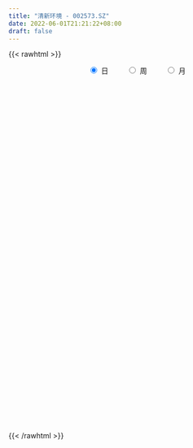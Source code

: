```yaml
---
title: "清新环境 - 002573.SZ"
date: 2022-06-01T21:21:22+08:00
draft: false
---
```

{{< rawhtml >}}
    <div style="text-align: center">
        <label style="padding: 1rem;"><input style="margin-right: .5rem" type="radio" name="period" value="D" checked onclick="period_change(this)">日</label>
        <label style="padding: 1rem;"><input style="margin-right: .5rem" type="radio" name="period" value="W" onclick="period_change(this)">周</label>
        <label style="padding: 1rem;"><input style="margin-right: .5rem" type="radio" name="period" value="M" onclick="period_change(this)">月</label>
    </div>
    <div id="chart" style="height: 700px;"></div> 
    <script type="text/javascript">
        const D_v = [65087.82,79555.0,82545.07,105087.41,70286.35,78621.54,140713.88,91554.4,92613.16,61177.72,70962.29,63707.94,58503.0,49729.55,53856.0,52440.0,41478.19,32746.0,28220.1,49695.09,48507.15,78172.03,104708.57,64654.7,57720.33,67479.91,50949.74,47940.23,68988.79,43794.0,32726.76,32952.0,46685.22,86504.25,68031.87,90106.0,80733.06,92769.32,65754.06,77157.43,67109.52,46311.0,73395.14,58571.27,64484.06,61049.65,84288.0,92617.79,53472.78,45945.0,43415.54,40524.52,33429.87,42993.02,40837.06,28509.0,47870.15,41761.25,32302.0,35233.72,55886.06,52518.0,28174.0,36036.32,48387.12,51233.95,40728.56,46819.6,49066.25,40615.0,92898.79,286129.28,544016.99,487514.43,305342.88,247645.89,198605.59,195707.01,243898.31,161464.39,267976.5,700166.0600000001,454320.61,333266.48,254662.76,269733.19,451828.21,315912.11,242930.28,197918.08,199414.14,134733.02,202999.49,269314.76,163455.55,140110.08,86928.94,94548.94,175261.15,86194.91,85730.44,86083.44,98242.66,83929.29,85591.94,95064.36,149322.55,143920.95,166665.98,142974.59,104997.28,105249.05,107630.0,417360.58,340506.83,168151.32,262906.0,219891.07,184837.91,160714.74,112095.36,107770.32,103912.59,100705.06,125867.38,136951.68,102134.88,191036.15,201890.27,164951.46,168349.81,131625.46,112869.78,161909.74,111615.41,85140.98,107561.19,139735.14,111378.06,89349.31,140238.74,189271.16,645098.63,828541.8100000001,471791.69,309189.44,256599.13,234080.32,177021.04,163820.48,309348.28,401533.1,220769.58,251818.9,190812.47,319985.83,230683.42,179670.79,221800.44,224122.47,244247.5,140010.27,131278.52,524175.78,419527.05,254656.32,231595.3,145558.63,188833.13,130454.69,110342.05,138578.19,317338.47,523112.19,492674.76,341540.38,284070.55,213840.34,142359.08,162760.64,389815.1,323656.28,279617.32,289403.03,317143.02,333936.99,509060.22,530468.24,381813.33,257158.36,184002.52,245267.65,292563.83,244017.24,244249.54,225897.07,169304.09,210062.01,255665.1,206567.38,176502.71,118567.75,187691.47,122658.5,141587.14,96509.37,90958.92,109844.0,136907.27,132654.41,99377.5,117528.28,168342.45,112741.23,151138.77,180712.57,109684.52,74389.47,62139.05,93730.28,76753.97,62805.0,83410.87,130285.92,76583.34,136539.36,114409.25,167653.47,92087.59,101602.13,158350.8,125530.0,98149.3,117286.38,133947.92,97412.3,116105.13,106435.0,73964.63,95538.67,70382.29,100622.12,134534.48,148062.99,85074.01,105196.65,93804.24,75513.97,87285.01,82249.65]
const D_histogram = [0.0,0.0050096866,0.0059930059,0.0087781249,0.0093931222,0.0048354207,0.012924328,0.013450952,0.0148145191,0.0147211808,0.0098186725,0.0047274856,-0.0002258479,-0.0048326008,-0.0089696158,-0.011298542,-0.0136227086,-0.0157910066,-0.0157974225,-0.0150506473,-0.0093693939,-0.0002335943,0.0118654197,0.0162259523,0.0161087627,0.0150689817,0.0102802168,0.0020929124,-0.0078001088,-0.0143967938,-0.0172724237,-0.0163493024,-0.0168853853,-0.0099731855,-0.004475754,0.0024096513,0.0091603987,0.0141756282,0.0127024397,0.0123161252,0.0094123394,0.0044232434,0.0053985134,0.0030287601,-0.0013202659,-0.0105079293,-0.0247754811,-0.0458898481,-0.0541298079,-0.0543831904,-0.0450262714,-0.0376918025,-0.0300090139,-0.0269094896,-0.0255074633,-0.019441166,-0.0081723824,0.0006797039,0.0075514611,0.0128045461,0.0199294024,0.016959526,0.0186285011,0.0166933036,0.0151151859,0.0170000391,0.0196415084,0.0200212663,0.0208324172,0.0199094238,0.0261988059,0.0615082419,0.0842977681,0.1195512667,0.1196531088,0.1204188802,0.1161807745,0.1055728215,0.100222309,0.0873701114,0.1117720837,0.1177851768,0.12955775,0.1089281126,0.0835006306,0.0753538873,0.0891426982,0.064700152,0.0244487286,0.0025081721,-0.0291472265,-0.0441060102,-0.059202168,-0.0970706655,-0.1304134589,-0.1531309159,-0.1625433018,-0.1633906217,-0.1367547003,-0.1150372521,-0.0947261724,-0.0755072408,-0.0712099479,-0.0559065658,-0.0496958259,-0.0379093087,-0.0506010636,-0.0446694872,-0.0221688867,-0.0165773763,-0.0192867824,-0.0091441063,-0.0054967348,0.0277241946,0.0342805605,0.0390185061,0.0524902253,0.061675786,0.063723712,0.0463672491,0.034245258,0.0176652391,0.0118834367,0.0061258112,-0.0044342116,-0.0085061308,-0.0191275911,-0.0115557812,-0.0018858436,0.0047674839,0.0155521806,0.0162001853,0.0117001679,-0.0053899481,-0.0218049976,-0.0298667833,-0.038583987,-0.0516343194,-0.0583024718,-0.0598497819,-0.050949982,-0.0243653733,0.035578191,0.0749164735,0.0978304837,0.0949860266,0.086140106,0.0629509686,0.0433310953,0.0230490535,0.0199552546,0.0315804732,0.0338809494,0.0422643977,0.0354176091,0.0371719451,0.0160608397,-0.0017192157,-0.0190281617,-0.0133930872,-0.0344853244,-0.0513619579,-0.053107388,-0.0106947936,0.0023130414,-0.0171983305,-0.0490101515,-0.0695215542,-0.1091579737,-0.1182498554,-0.1265961848,-0.1139656741,-0.0585953457,0.0061163562,0.0483879264,0.0691628122,0.0643683,0.0608827817,0.0582616677,0.0498051923,0.0482318378,0.0503070614,0.0608274628,0.0651020002,0.052963936,0.0285016464,0.0402899984,0.0747279331,0.0747996792,0.0742169485,0.067341807,0.0509860352,0.0230474108,-0.0203117118,-0.0416607271,-0.0448092465,-0.0490464005,-0.0810735797,-0.1292934843,-0.1401678576,-0.1414233147,-0.1305180861,-0.1001396123,-0.0838088258,-0.0795006337,-0.0783053789,-0.0719254933,-0.0643810229,-0.0480590732,-0.03017254,-0.0140887583,-0.0146239964,-0.0172180286,-0.0292235426,-0.0394120928,-0.0631541159,-0.0601792942,-0.0589847786,-0.0530907149,-0.0552880404,-0.0521048657,-0.0430447008,-0.0319541469,-0.0462647818,-0.0513900436,-0.0810047671,-0.1101920457,-0.0971250867,-0.0822883262,-0.0592743844,-0.0468845372,-0.0455253633,-0.030625838,-0.014970681,-0.0040956932,0.0096041937,0.0224200821,0.0294917309,0.0376304896,0.046563854,0.0541444785,0.0622709667,0.0797443091,0.0713458652,0.0718980243,0.0759529029,0.0767121296,0.0758292398,0.0769814388,0.0772588056]
const D_fast = [0.0,0.0062621083,0.008743679,0.0137233293,0.0166866071,0.0133377608,0.0246577501,0.0285471121,0.0336143089,0.0372012659,0.0347534258,0.0308441102,0.0258343148,0.0200194116,0.0136399927,0.0084864311,0.0027565872,-0.0033594624,-0.0073152339,-0.0103311205,-0.0069922156,0.0020851854,0.0171505544,0.0255675751,0.0294775762,0.0322050405,0.0299863298,0.0223222536,0.0104792052,0.0002833216,-0.0069104141,-0.0100746184,-0.0148320477,-0.0104131442,-0.0060346512,0.001453167,0.010494014,0.0190531505,0.0207555719,0.0234482887,0.0228975878,0.0190143026,0.0213392011,0.0197266377,0.0150475452,0.0032328996,-0.0172285225,-0.0498153515,-0.0715877634,-0.0854369435,-0.0873365923,-0.089425074,-0.0892445389,-0.092872387,-0.0978472265,-0.0966412207,-0.0874155328,-0.0783935204,-0.069633898,-0.0611796765,-0.0490724696,-0.0478024645,-0.0414763641,-0.0392382357,-0.0370375569,-0.0309026939,-0.0233508475,-0.017965773,-0.0119465178,-0.0078921552,0.0049469283,0.0556334248,0.0994973929,0.1646387083,0.1946538276,0.225524319,0.250331407,0.2661166593,0.2858217241,0.2948120544,0.3471570476,0.3826164349,0.4267784456,0.4333808364,0.4288285119,0.4395202405,0.475594726,0.4673272177,0.4331879765,0.4118744631,0.3729322578,0.3469469715,0.3170502718,0.2549141079,0.1889679498,0.1279677638,0.0779195524,0.0362245771,0.0286718235,0.0216299587,0.0182594953,0.0186016166,0.0050964226,0.0064231632,0.0002099467,0.0025191366,-0.0228228842,-0.0280586796,-0.0111003007,-0.0096531343,-0.0171842361,-0.0093275866,-0.0070543987,0.0330975792,0.0482240853,0.0627166574,0.089310933,0.1139154402,0.1318942941,0.1261296435,0.122568967,0.1104052578,0.1075943146,0.1033681418,0.0916995661,0.0855011143,0.0700977562,0.0747806208,0.0839790975,0.091824296,0.1064970379,0.1111950888,0.1096201134,0.0911825104,0.0693162115,0.05378773,0.0354245296,0.0094656172,-0.011778153,-0.0282879086,-0.0321256042,-0.0116323389,0.0572057732,0.115273174,0.1626448052,0.1835468547,0.1962359606,0.1887845654,0.1799974659,0.1654776874,0.1673727022,0.1868930391,0.1976637527,0.2166133004,0.2186209141,0.2296682364,0.2125723409,0.1943624815,0.1722964951,0.1745832978,0.1448697295,0.1151526065,0.1001303294,0.1398692254,0.1534553208,0.1296443662,0.0855800074,0.0476882161,-0.0192376968,-0.0578920424,-0.097887418,-0.1137483258,-0.0730268338,-0.0067860429,0.0475825089,0.0856480978,0.0969456606,0.1086808376,0.1206251406,0.1246199632,0.1351045683,0.1497565572,0.1754838242,0.1960338617,0.1971367815,0.1797999034,0.2016607551,0.254780673,0.2735523389,0.2915238454,0.3014841556,0.2978748926,0.2756981209,0.2272610704,0.1954968733,0.1811460423,0.1646472882,0.1123517141,0.0318084384,-0.0141078994,-0.0507191851,-0.0724434781,-0.0670999073,-0.0717213273,-0.0872882936,-0.1056693835,-0.1172708712,-0.1258216566,-0.1215144752,-0.1111710769,-0.0986094848,-0.102800722,-0.1096992614,-0.129010661,-0.1490522345,-0.1885827864,-0.2006527883,-0.2142044674,-0.2215830824,-0.2376024181,-0.2474454597,-0.24914647,-0.2460444528,-0.2719212832,-0.2898940559,-0.3397599711,-0.3964952612,-0.4077095738,-0.4134448949,-0.4052495493,-0.4045808364,-0.4146030033,-0.4073599375,-0.3954474507,-0.3855963862,-0.3694954509,-0.351074542,-0.3366299605,-0.3190835794,-0.2985092515,-0.2773925073,-0.2536982775,-0.2162888578,-0.2068508354,-0.1883241702,-0.1652810659,-0.1453438068,-0.1272693866,-0.1068718279,-0.0872797597]
const D_slow = [0.0,0.0012524217,0.0027506731,0.0049452044,0.0072934849,0.0085023401,0.0117334221,0.0150961601,0.0187997899,0.0224800851,0.0249347532,0.0261166246,0.0260601627,0.0248520124,0.0226096085,0.019784973,0.0163792959,0.0124315442,0.0084821886,0.0047195268,0.0023771783,0.0023187797,0.0052851347,0.0093416227,0.0133688134,0.0171360588,0.019706113,0.0202293411,0.018279314,0.0146801155,0.0103620096,0.006274684,0.0020533376,-0.0004399587,-0.0015588972,-0.0009564844,0.0013336153,0.0048775223,0.0080531323,0.0111321636,0.0134852484,0.0145910592,0.0159406876,0.0166978776,0.0163678111,0.0137408288,0.0075469586,-0.0039255034,-0.0174579554,-0.031053753,-0.0423103209,-0.0517332715,-0.059235525,-0.0659628974,-0.0723397632,-0.0772000547,-0.0792431503,-0.0790732243,-0.0771853591,-0.0739842226,-0.069001872,-0.0647619905,-0.0601048652,-0.0559315393,-0.0521527428,-0.047902733,-0.0429923559,-0.0379870393,-0.032778935,-0.0278015791,-0.0212518776,-0.0058748171,0.0151996249,0.0450874416,0.0750007188,0.1051054388,0.1341506325,0.1605438378,0.1855994151,0.2074419429,0.2353849639,0.2648312581,0.2972206956,0.3244527237,0.3453278814,0.3641663532,0.3864520277,0.4026270657,0.4087392479,0.4093662909,0.4020794843,0.3910529818,0.3762524398,0.3519847734,0.3193814087,0.2810986797,0.2404628542,0.1996151988,0.1654265237,0.1366672107,0.1129856676,0.0941088574,0.0763063704,0.062329729,0.0499057725,0.0404284454,0.0277781794,0.0166108076,0.011068586,0.0069242419,0.0021025463,-0.0001834803,-0.001557664,0.0053733847,0.0139435248,0.0236981513,0.0368207076,0.0522396542,0.0681705821,0.0797623944,0.0883237089,0.0927400187,0.0957108779,0.0972423307,0.0961337778,0.0940072451,0.0892253473,0.086336402,0.0858649411,0.0870568121,0.0909448572,0.0949949035,0.0979199455,0.0965724585,0.0911212091,0.0836545133,0.0740085165,0.0610999367,0.0465243187,0.0315618733,0.0188243778,0.0127330344,0.0216275822,0.0403567006,0.0648143215,0.0885608281,0.1100958546,0.1258335968,0.1366663706,0.142428634,0.1474174476,0.1553125659,0.1637828033,0.1743489027,0.183203305,0.1924962913,0.1965115012,0.1960816972,0.1913246568,0.187976385,0.1793550539,0.1665145644,0.1532377174,0.150564019,0.1511422794,0.1468426967,0.1345901589,0.1172097703,0.0899202769,0.060357813,0.0287087668,0.0002173483,-0.0144314881,-0.0129023991,-0.0008054175,0.0164852856,0.0325773606,0.047798056,0.0623634729,0.074814771,0.0868727304,0.0994494958,0.1146563615,0.1309318615,0.1441728455,0.1512982571,0.1613707567,0.18005274,0.1987526598,0.2173068969,0.2341423486,0.2468888574,0.2526507101,0.2475727822,0.2371576004,0.2259552888,0.2136936887,0.1934252938,0.1611019227,0.1260599583,0.0907041296,0.0580746081,0.033039705,0.0120874985,-0.0077876599,-0.0273640046,-0.0453453779,-0.0614406337,-0.073455402,-0.080998537,-0.0845207265,-0.0881767256,-0.0924812328,-0.0997871184,-0.1096401416,-0.1254286706,-0.1404734941,-0.1552196888,-0.1684923675,-0.1823143776,-0.195340594,-0.2061017692,-0.214090306,-0.2256565014,-0.2385040123,-0.2587552041,-0.2863032155,-0.3105844872,-0.3311565687,-0.3459751648,-0.3576962991,-0.36907764,-0.3767340995,-0.3804767697,-0.381500693,-0.3790996446,-0.3734946241,-0.3661216914,-0.356714069,-0.3450731055,-0.3315369858,-0.3159692442,-0.2960331669,-0.2781967006,-0.2602221945,-0.2412339688,-0.2220559364,-0.2030986264,-0.1838532667,-0.1645385653]
const D_data = [['2021-05-21', 5.1234, 5.1136, 5.0841, 5.1626],['2021-05-24', 5.1038, 5.1921, 5.0841, 5.2019],['2021-05-25', 5.1725, 5.1626, 5.1136, 5.2019],['2021-05-26', 5.143, 5.2019, 5.1332, 5.2902],['2021-05-27', 5.2117, 5.1921, 5.1725, 5.2608],['2021-05-28', 5.2019, 5.1234, 5.0841, 5.2313],['2021-05-31', 5.1528, 5.3001, 5.1528, 5.3393],['2021-06-01', 5.3001, 5.2412, 5.2117, 5.3295],['2021-06-02', 5.251, 5.2706, 5.2215, 5.3295],['2021-06-03', 5.2804, 5.2706, 5.2412, 5.2902],['2021-06-04', 5.28, 5.21, 5.19, 5.29],['2021-06-07', 5.24, 5.19, 5.17, 5.24],['2021-06-08', 5.22, 5.17, 5.15, 5.23],['2021-06-09', 5.16, 5.15, 5.14, 5.18],['2021-06-10', 5.16, 5.13, 5.12, 5.18],['2021-06-11', 5.12, 5.13, 5.12, 5.2],['2021-06-15', 5.13, 5.11, 5.08, 5.16],['2021-06-16', 5.11, 5.09, 5.08, 5.12],['2021-06-17', 5.09, 5.1, 5.08, 5.11],['2021-06-18', 5.1, 5.1, 5.05, 5.12],['2021-06-21', 5.1, 5.17, 5.08, 5.18],['2021-06-22', 5.17, 5.25, 5.15, 5.26],['2021-06-23', 5.28, 5.35, 5.24, 5.36],['2021-06-24', 5.34, 5.31, 5.28, 5.38],['2021-06-25', 5.3, 5.28, 5.21, 5.35],['2021-06-28', 5.29, 5.28, 5.26, 5.38],['2021-06-29', 5.28, 5.23, 5.2, 5.29],['2021-06-30', 5.24, 5.16, 5.15, 5.25],['2021-07-01', 5.16, 5.09, 5.08, 5.18],['2021-07-02', 5.08, 5.08, 5.06, 5.1],['2021-07-05', 5.08, 5.09, 5.07, 5.11],['2021-07-06', 5.08, 5.12, 5.08, 5.12],['2021-07-07', 5.14, 5.09, 5.08, 5.17],['2021-07-08', 5.12, 5.19, 5.12, 5.24],['2021-07-09', 5.16, 5.2, 5.11, 5.23],['2021-07-12', 5.27, 5.25, 5.19, 5.31],['2021-07-13', 5.23, 5.29, 5.19, 5.3],['2021-07-14', 5.3, 5.31, 5.26, 5.36],['2021-07-15', 5.29, 5.25, 5.22, 5.31],['2021-07-16', 5.27, 5.27, 5.24, 5.33],['2021-07-19', 5.29, 5.24, 5.19, 5.3],['2021-07-20', 5.2, 5.2, 5.17, 5.23],['2021-07-21', 5.2, 5.27, 5.2, 5.29],['2021-07-22', 5.29, 5.23, 5.23, 5.31],['2021-07-23', 5.25, 5.19, 5.17, 5.25],['2021-07-26', 5.19, 5.09, 5.09, 5.2],['2021-07-27', 5.08, 4.95, 4.95, 5.13],['2021-07-28', 4.97, 4.74, 4.72, 4.97],['2021-07-29', 4.8, 4.78, 4.73, 4.84],['2021-07-30', 4.79, 4.81, 4.76, 4.84],['2021-08-02', 4.82, 4.91, 4.72, 4.93],['2021-08-03', 4.91, 4.89, 4.88, 4.96],['2021-08-04', 4.9, 4.9, 4.86, 4.93],['2021-08-05', 4.9, 4.84, 4.81, 4.9],['2021-08-06', 4.84, 4.8, 4.75, 4.85],['2021-08-09', 4.8, 4.85, 4.8, 4.87],['2021-08-10', 4.85, 4.94, 4.82, 4.94],['2021-08-11', 4.96, 4.95, 4.92, 4.97],['2021-08-12', 4.95, 4.96, 4.93, 4.98],['2021-08-13', 4.98, 4.97, 4.93, 4.98],['2021-08-16', 5.0, 5.03, 4.97, 5.07],['2021-08-17', 5.08, 4.92, 4.91, 5.08],['2021-08-18', 4.87, 4.98, 4.87, 5.0],['2021-08-19', 4.99, 4.94, 4.93, 5.02],['2021-08-20', 4.94, 4.94, 4.9, 5.01],['2021-08-23', 4.95, 4.99, 4.95, 5.02],['2021-08-24', 5.03, 5.02, 5.01, 5.07],['2021-08-25', 5.02, 5.01, 4.97, 5.04],['2021-08-26', 5.01, 5.03, 4.97, 5.05],['2021-08-27', 5.04, 5.02, 4.98, 5.05],['2021-08-30', 5.03, 5.14, 5.02, 5.18],['2021-08-31', 5.23, 5.65, 5.22, 5.65],['2021-09-01', 5.91, 5.71, 5.65, 5.91],['2021-09-02', 5.58, 6.11, 5.55, 6.25],['2021-09-03', 6.06, 5.87, 5.8, 6.1],['2021-09-06', 5.85, 5.99, 5.83, 6.22],['2021-09-07', 5.95, 6.03, 5.91, 6.11],['2021-09-08', 6.0, 6.02, 5.93, 6.09],['2021-09-09', 6.0, 6.15, 5.96, 6.32],['2021-09-10', 6.17, 6.11, 6.06, 6.24],['2021-09-13', 6.28, 6.72, 6.27, 6.72],['2021-09-14', 6.97, 6.7, 6.61, 7.14],['2021-09-15', 6.61, 6.96, 6.6, 7.0],['2021-09-16', 6.89, 6.67, 6.63, 6.96],['2021-09-17', 6.64, 6.61, 6.42, 6.78],['2021-09-22', 6.51, 6.85, 6.36, 6.87],['2021-09-23', 6.83, 7.26, 6.76, 7.3],['2021-09-24', 7.27, 6.87, 6.86, 7.27],['2021-09-27', 7.0, 6.59, 6.4, 7.07],['2021-09-28', 6.6, 6.72, 6.6, 6.96],['2021-09-29', 6.62, 6.5, 6.48, 6.88],['2021-09-30', 6.55, 6.61, 6.46, 6.68],['2021-10-08', 6.63, 6.54, 6.51, 6.99],['2021-10-11', 6.53, 6.1, 6.03, 6.62],['2021-10-12', 6.13, 5.92, 5.84, 6.15],['2021-10-13', 5.93, 5.83, 5.69, 5.94],['2021-10-14', 5.79, 5.82, 5.7, 5.88],['2021-10-15', 5.93, 5.8, 5.78, 5.95],['2021-10-18', 5.8, 6.12, 5.79, 6.2],['2021-10-19', 6.12, 6.11, 6.05, 6.18],['2021-10-20', 6.06, 6.14, 6.0, 6.2],['2021-10-21', 6.13, 6.18, 6.06, 6.19],['2021-10-22', 6.16, 6.01, 5.99, 6.16],['2021-10-25', 6.05, 6.16, 6.0, 6.18],['2021-10-26', 6.12, 6.07, 6.05, 6.28],['2021-10-27', 6.1, 6.16, 6.01, 6.19],['2021-10-28', 6.13, 5.82, 5.81, 6.13],['2021-10-29', 5.8, 6.0, 5.74, 6.0],['2021-11-01', 5.96, 6.26, 5.94, 6.31],['2021-11-02', 6.24, 6.11, 6.06, 6.29],['2021-11-03', 6.13, 6.0, 5.98, 6.2],['2021-11-04', 6.01, 6.17, 5.9, 6.18],['2021-11-05', 6.18, 6.12, 6.07, 6.18],['2021-11-08', 6.23, 6.6, 6.23, 6.73],['2021-11-09', 6.62, 6.4, 6.32, 6.7],['2021-11-10', 6.4, 6.44, 6.31, 6.45],['2021-11-11', 6.47, 6.64, 6.43, 6.73],['2021-11-12', 6.62, 6.7, 6.48, 6.78],['2021-11-15', 6.78, 6.7, 6.58, 6.78],['2021-11-16', 6.7, 6.47, 6.45, 6.74],['2021-11-17', 6.48, 6.5, 6.39, 6.51],['2021-11-18', 6.53, 6.4, 6.39, 6.57],['2021-11-19', 6.37, 6.5, 6.33, 6.51],['2021-11-22', 6.5, 6.49, 6.44, 6.61],['2021-11-23', 6.46, 6.4, 6.39, 6.56],['2021-11-24', 6.38, 6.45, 6.27, 6.46],['2021-11-25', 6.46, 6.33, 6.3, 6.46],['2021-11-26', 6.31, 6.55, 6.28, 6.57],['2021-11-29', 6.5, 6.63, 6.39, 6.69],['2021-11-30', 6.63, 6.65, 6.55, 6.74],['2021-12-01', 6.64, 6.77, 6.6, 6.84],['2021-12-02', 6.77, 6.7, 6.66, 6.81],['2021-12-03', 6.72, 6.65, 6.58, 6.73],['2021-12-06', 6.65, 6.45, 6.43, 6.72],['2021-12-07', 6.49, 6.37, 6.31, 6.53],['2021-12-08', 6.4, 6.4, 6.35, 6.46],['2021-12-09', 6.41, 6.33, 6.31, 6.41],['2021-12-10', 6.28, 6.19, 6.19, 6.35],['2021-12-13', 6.19, 6.18, 6.17, 6.31],['2021-12-14', 6.19, 6.18, 6.14, 6.24],['2021-12-15', 6.19, 6.29, 6.19, 6.36],['2021-12-16', 6.3, 6.58, 6.29, 6.59],['2021-12-17', 6.58, 7.24, 6.54, 7.24],['2021-12-20', 7.25, 7.3, 7.15, 7.73],['2021-12-21', 7.25, 7.34, 7.02, 7.38],['2021-12-22', 7.34, 7.16, 7.14, 7.36],['2021-12-23', 7.14, 7.14, 7.05, 7.24],['2021-12-24', 7.14, 6.95, 6.92, 7.28],['2021-12-27', 6.99, 6.94, 6.86, 7.09],['2021-12-28', 6.92, 6.87, 6.81, 6.98],['2021-12-29', 6.84, 7.06, 6.8, 7.14],['2021-12-30', 7.04, 7.31, 6.97, 7.62],['2021-12-31', 7.27, 7.28, 7.2, 7.48],['2022-01-04', 7.31, 7.44, 7.28, 7.53],['2022-01-05', 7.46, 7.31, 7.27, 7.51],['2022-01-06', 7.27, 7.46, 6.9, 7.62],['2022-01-07', 7.48, 7.17, 7.13, 7.5],['2022-01-10', 7.2, 7.14, 7.09, 7.32],['2022-01-11', 7.18, 7.07, 7.06, 7.45],['2022-01-12', 7.17, 7.34, 7.11, 7.35],['2022-01-13', 7.33, 6.97, 6.96, 7.35],['2022-01-14', 6.96, 6.91, 6.87, 7.06],['2022-01-17', 6.93, 7.03, 6.86, 7.05],['2022-01-18', 7.05, 7.69, 6.98, 7.73],['2022-01-19', 7.5, 7.49, 7.34, 7.73],['2022-01-20', 7.53, 7.08, 7.07, 7.53],['2022-01-21', 7.07, 6.78, 6.75, 7.1],['2022-01-24', 6.71, 6.75, 6.61, 6.76],['2022-01-25', 6.7, 6.29, 6.28, 6.75],['2022-01-26', 6.31, 6.46, 6.31, 6.56],['2022-01-27', 6.5, 6.33, 6.29, 6.5],['2022-01-28', 6.57, 6.51, 6.32, 6.63],['2022-02-07', 6.68, 7.16, 6.54, 7.16],['2022-02-08', 7.18, 7.58, 7.13, 7.61],['2022-02-09', 7.57, 7.61, 7.46, 7.87],['2022-02-10', 7.76, 7.56, 7.5, 7.92],['2022-02-11', 7.54, 7.34, 7.32, 7.6],['2022-02-14', 7.4, 7.39, 7.2, 7.49],['2022-02-15', 7.38, 7.44, 7.3, 7.51],['2022-02-16', 7.47, 7.39, 7.31, 7.53],['2022-02-17', 7.39, 7.5, 7.38, 7.84],['2022-02-18', 7.25, 7.6, 7.19, 7.76],['2022-02-21', 7.57, 7.8, 7.53, 7.82],['2022-02-22', 7.81, 7.83, 7.6, 7.89],['2022-02-23', 7.9, 7.67, 7.44, 7.95],['2022-02-24', 7.72, 7.47, 7.33, 7.83],['2022-02-25', 7.57, 7.94, 7.5, 8.07],['2022-02-28', 7.96, 8.42, 7.93, 8.45],['2022-03-01', 8.29, 8.17, 8.09, 8.36],['2022-03-02', 8.15, 8.25, 8.05, 8.31],['2022-03-03', 8.3, 8.24, 8.13, 8.35],['2022-03-04', 8.17, 8.14, 8.04, 8.44],['2022-03-07', 8.1, 7.94, 7.83, 8.29],['2022-03-08', 7.94, 7.59, 7.58, 7.96],['2022-03-09', 7.66, 7.7, 7.28, 7.82],['2022-03-10', 7.88, 7.86, 7.73, 8.05],['2022-03-11', 7.74, 7.82, 7.55, 7.85],['2022-03-14', 7.73, 7.35, 7.34, 7.73],['2022-03-15', 7.32, 6.87, 6.86, 7.36],['2022-03-16', 6.99, 7.09, 6.68, 7.13],['2022-03-17', 7.23, 7.08, 7.05, 7.23],['2022-03-18', 7.06, 7.16, 7.01, 7.2],['2022-03-21', 7.22, 7.43, 7.16, 7.47],['2022-03-22', 7.4, 7.31, 7.24, 7.4],['2022-03-23', 7.28, 7.15, 7.1, 7.36],['2022-03-24', 7.14, 7.06, 7.02, 7.15],['2022-03-25', 7.08, 7.08, 7.01, 7.21],['2022-03-28', 7.01, 7.07, 6.88, 7.13],['2022-03-29', 7.06, 7.19, 7.06, 7.25],['2022-03-30', 7.26, 7.26, 7.13, 7.28],['2022-03-31', 7.25, 7.3, 7.2, 7.32],['2022-04-01', 7.24, 7.11, 7.09, 7.27],['2022-04-06', 7.07, 7.05, 6.9, 7.1],['2022-04-07', 7.03, 6.86, 6.85, 7.05],['2022-04-08', 6.84, 6.78, 6.62, 6.93],['2022-04-11', 6.81, 6.46, 6.41, 6.83],['2022-04-12', 6.48, 6.67, 6.43, 6.71],['2022-04-13', 6.66, 6.59, 6.54, 6.68],['2022-04-14', 6.6, 6.6, 6.57, 6.7],['2022-04-15', 6.54, 6.44, 6.4, 6.62],['2022-04-18', 6.39, 6.44, 6.23, 6.44],['2022-04-19', 6.46, 6.48, 6.4, 6.61],['2022-04-20', 6.54, 6.5, 6.41, 6.57],['2022-04-21', 6.43, 6.11, 6.08, 6.43],['2022-04-22', 6.11, 6.1, 6.04, 6.18],['2022-04-25', 6.01, 5.61, 5.61, 6.03],['2022-04-26', 5.64, 5.34, 5.31, 5.68],['2022-04-27', 5.25, 5.7, 5.23, 5.77],['2022-04-28', 5.64, 5.68, 5.61, 5.77],['2022-04-29', 5.74, 5.78, 5.73, 5.87],['2022-05-05', 5.73, 5.65, 5.53, 5.73],['2022-05-06', 5.51, 5.46, 5.37, 5.52],['2022-05-09', 5.49, 5.59, 5.47, 5.61],['2022-05-10', 5.5, 5.61, 5.44, 5.65],['2022-05-11', 5.62, 5.56, 5.56, 5.74],['2022-05-12', 5.51, 5.61, 5.51, 5.67],['2022-05-13', 5.74, 5.63, 5.58, 5.79],['2022-05-16', 5.65, 5.58, 5.56, 5.69],['2022-05-17', 5.59, 5.61, 5.51, 5.62],['2022-05-18', 5.62, 5.65, 5.6, 5.7],['2022-05-19', 5.55, 5.67, 5.52, 5.67],['2022-05-20', 5.75, 5.72, 5.68, 5.8],['2022-05-23', 5.73, 5.92, 5.73, 5.93],['2022-05-24', 6.02, 5.64, 5.61, 6.02],['2022-05-25', 5.6, 5.75, 5.59, 5.77],['2022-05-26', 5.79, 5.83, 5.71, 5.9],['2022-05-27', 5.83, 5.83, 5.76, 5.96],['2022-05-30', 5.88, 5.84, 5.77, 5.88],['2022-05-31', 5.84, 5.9, 5.8, 5.95],['2022-06-01', 5.89, 5.93, 5.83, 5.97]]
const W_v = [1182591.3200000001,2810491.1499999999,2045747.0700000001,1920417.6499999999,2544857.2600000002,1637229.2300000002,1476863.27,1347556.1399999999,632118.21,1047924.48,721769.03,698732.59,560447.34,672239.25,517769.91,696048.6100000001,391994.9300000001,456174.89,566049.9399999999,589727.87,1458428.04,979494.38,1484394.25,1137505.8100000001,944240.75,629559.96,977457.45,1295129.6299999999,937302.1599999999,867897.2899999999,901865.0999999999,986342.3,620701.74,501509.01,495007.63,468378.99,769470.0999999999,938288.96,783625.9399999999,781648.1900000001,674635.37,698648.2100000001,1102668.6400000001,883536.9199999999,560668.9399999999,467719.85,1261467.6300000001,897771.02,785195.2300000001,729606.11,687189.2699999999,373865.27,439860.3200000001,547697.08,471433.55,495213.29,766058.24,649578.5600000001,968261.6,459124.55,423661.24,424043.14,14743.0,886507.4399999999,783243.41,678821.24,591506.3199999999,1139694.8899999999,824257.7899999999,543585.2999999999,566794.91,444092.69,324590.23,252269.82,143608.03,341521.4,286683.83,274902.38,615821.76,652005.76,1061471.73,1467222.4100000001,1805854.1100000003,2250936.8000000003,1426363.0300000003,807826.2100000001,793771.45,1512551.3000000003,666966.12,137182.0,214736.15,462584.3,335814.12,224544.45,263128.19,218233.58,272113.83,732973.6799999999,644713.9,746726.7,326923.0599999999,267381.32,221376.62,183458.39,280949.11,200818.53,258185.97,228848.8,331161.86,258225.49,312717.0700000001,290442.31,34298.41,126617.95,285843.91,176939.05,228084.61,153358.64,147188.14,143187.53,105499.81,106035.46,154919.7,321858.39,263803.9,215515.94,390711.84,518136.4,270823.37,534902.76,424493.05,580752.52,874992.1599999999,962494.4500000001,550894.17,420796.88,272752.32,230364.96,187233.77,192388.52,219319.18,158705.27,148325.47,1115364.5700000001,362389.42,246003.11,326037.81,386023.51,311317.5599999999,170877.17,380697.53,923127.29,1068195.77,942498.4,375276.86,483347.69,504012.77,629764.99,852498.74,972062.4299999999,1028047.53,448895.74,333362.6,101702.55,44472.94,194715.51,177023.13,211015.5,230795.96,620728.2899999999,274538.0,193775.67,157887.87,152620.53,110199.06,142427.73,120273.22,243467.76,205191.25,148599.87,212160.45,190342.62,79901.72,72493.37,277076.9,843750.51,933317.29,1430441.8200000001,1388231.6400000001,981454.5900000001,745628.91,539922.48,361994.88,272489.85,131192.25,322855.44,338768.6,416095.3699999999,457021.45,278236.49,152139.38,353762.78,279152.67,266900.1,406519.87,309870.99,337373.22,201200.01,185676.12,221001.5,228463.36,1715902.3700000001,1047321.1900000001,2010392.4099999999,1037473.51,774995.52,202999.49,754358.27,531512.6,557829.09,627516.8999999999,1408815.8,669330.92,656695.15,779686.78,605962.46,1175335.8999999999,2100202.3899999997,1272492.48,993300.62,1009851.47,1561232.9700000002,713766.6899999999,1958736.3499999999,1232431.4399999999,1729160.5800000001,1598710.1000000001,1176031.7700000003,967364.95,639405.4,596311.46,432222.45,520655.89,429839.1,612291.7999999999,283880.8,562901.03,446942.71,566672.37,245048.63]
const W_histogram = [0.0,0.1359954416,0.1187775632,0.1094939768,0.0810677325,-0.0898922898,-0.1842355966,-0.3255575282,-0.4050327586,-0.3984835881,-0.3736803711,-0.3610502159,-0.2994678904,-0.2424108727,-0.206583166,-0.2501417033,-0.2456565462,-0.221487027,-0.1642353706,-0.0697747455,0.0778552169,0.1977468851,0.3251642828,0.4707784011,0.4614427647,0.4899803915,0.5492033782,0.5301420158,0.5089784845,0.4822666597,0.3741506744,0.2138600405,0.1135707652,0.0344002506,-0.0668817609,-0.0792199402,-0.0284220467,0.0575696714,0.0510999023,-0.006533409,-0.1057390839,-0.1323989591,-0.4678003249,-0.7153099031,-0.8525246168,-0.8362315225,-0.7107305933,-0.58801402,-0.4996153159,-0.5054829795,-0.3963995591,-0.3407100329,-0.2895758796,-0.2504842045,-0.2013118587,-0.0995662199,-0.0087893057,0.0835076565,0.0809608019,0.037430169,-0.0200381612,-0.0999043421,-0.2628041011,-0.4535227444,-0.515722964,-0.4905219425,-0.4372460726,-0.3037202098,-0.2394406754,-0.1629622326,-0.0746450254,-0.0080581671,0.0227568725,0.0349080877,0.0725906129,0.1205227598,0.1636550978,0.1830781565,0.1609079153,0.2007977315,0.269812681,0.3624863317,0.4155159084,0.4821283535,0.5436332754,0.5336304699,0.5389471153,0.5101942884,0.4809108992,0.4234244388,0.3159817835,0.1929759276,0.1035697949,0.0456984661,0.0189524093,-0.0194539171,-0.0341952285,0.0414391284,0.0697469428,0.0889570344,0.0670998601,0.0412297331,0.0336283725,0.0182839091,-0.0176287926,-0.034618291,-0.0247440682,-0.0174089674,0.0129999638,0.0477086057,0.0514666219,0.034292164,0.0212847488,0.0261622852,0.0340082914,0.034687261,0.0246584504,0.0163138896,-0.0045955038,-0.0084952502,-0.0045539884,0.0071497399,0.0212638222,0.0501274421,0.0597731297,0.07807852,0.0957920376,0.0991858561,0.0803858035,0.0564099125,0.0199414402,0.0226537624,0.0137368683,0.0382297,0.0322717277,0.0105170387,-0.001719374,-0.0097887603,-0.0087000453,-0.00374002,-0.0033122573,-0.0063527532,0.0001960684,0.0252197465,0.0250797123,0.0223854221,0.0357685401,0.029631902,0.0296837035,0.0235181733,0.0344022677,0.0603270695,0.090430098,0.0844046083,0.0846780112,0.0799235604,0.0877392955,0.0915538907,0.0830516699,0.0984076258,0.0838390323,0.0654969631,0.0261822781,-0.0004723816,-0.0121585249,-0.0175812339,-0.0300240045,-0.0499049727,-0.0563804415,-0.0370803465,-0.0294765292,-0.0264080683,-0.0175143984,-0.0248092356,-0.0305415635,-0.034299019,-0.0296512088,-0.0380737128,-0.0428899377,-0.0507306872,-0.0718361122,-0.0987410239,-0.1025842944,-0.0827755288,-0.0420995634,0.0071175582,0.0578346378,0.0922977253,0.1201976299,0.1134272877,0.1069440628,0.087590473,0.0603531036,0.0325980522,0.0152995378,0.0179479497,0.0097467738,0.0051723639,0.0080003466,0.0046695009,0.0008332696,0.0102811843,0.0032859239,0.0067652661,0.0134211909,0.0121159823,-0.0132836032,-0.0288107775,-0.0257833104,-0.0239896259,-0.01598866,0.0446595283,0.0960961343,0.1554362773,0.2009489856,0.2017658859,0.1861909872,0.1179762867,0.0807017944,0.0505501938,0.0346247628,0.0577280651,0.0541733563,0.0499272103,0.0485473638,0.0131878511,0.0547187607,0.0566255937,0.0730347542,0.0694272643,0.043731948,0.0137360232,-0.0263487838,-0.0003963105,0.0292114141,0.0645969279,0.0926671786,0.0812844827,0.0238868745,-0.0223833098,-0.0521825218,-0.092951348,-0.1388848683,-0.185331061,-0.2279650405,-0.2654550765,-0.2658800176,-0.247550418,-0.2165861327,-0.1794704033]
const W_fast = [0.0,0.169994302,0.1824708144,0.2005607222,0.192401411,-0.0010316837,-0.1414338897,-0.3641452033,-0.5448786234,-0.6379503499,-0.7065672257,-0.7841996244,-0.7974842715,-0.801029972,-0.8168480568,-0.92294202,-0.9798709995,-1.0110732369,-0.9948804232,-0.9178634845,-0.7507697179,-0.5814413284,-0.37273286,-0.1094241414,-0.0033990867,0.1476336381,0.3441574693,0.4576316109,0.5637127006,0.6575675407,0.6429892241,0.5361636003,0.4642670163,0.3936965644,0.2756941126,0.2435509483,0.2872433302,0.387627466,0.3939326726,0.334666009,0.2090255632,0.1492659482,-0.3030854989,-0.7294225529,-1.0797684208,-1.2725332071,-1.3247149262,-1.3490018579,-1.3855069827,-1.5177453912,-1.5077618607,-1.5372498426,-1.5585096593,-1.5820390352,-1.5831946541,-1.5063405703,-1.4177609825,-1.3045871062,-1.2868937603,-1.321066851,-1.3835447215,-1.4883869879,-1.7169877722,-2.0210871016,-2.2122180622,-2.3096475263,-2.3656831746,-2.3080873642,-2.3036679987,-2.267930114,-2.1982741632,-2.1337018466,-2.0971975889,-2.0763193518,-2.0204891734,-1.9424263365,-1.858380224,-1.7931876262,-1.7751308886,-1.6850416396,-1.5485735198,-1.3652782862,-1.2083697323,-1.0212251989,-0.8238119582,-0.7004071461,-0.5603537219,-0.4615579768,-0.3706136411,-0.3222439919,-0.3506912013,-0.4254530753,-0.4889667592,-0.5354134715,-0.557421426,-0.6006912316,-0.6239813502,-0.5379872112,-0.4922426611,-0.4507933109,-0.4558755202,-0.4714382139,-0.4706324814,-0.4814059675,-0.5217258673,-0.5473699384,-0.5436817328,-0.5406988738,-0.5070399516,-0.4604041584,-0.4437794867,-0.4523809036,-0.4600671316,-0.4486490238,-0.4323009448,-0.4229501599,-0.426814358,-0.4310804464,-0.4531387157,-0.4591622746,-0.45635951,-0.4428683467,-0.4234383088,-0.3820428284,-0.3574538584,-0.319628838,-0.2779673111,-0.2497770285,-0.2484806302,-0.2583540432,-0.2898371554,-0.2814613926,-0.2869440696,-0.252893813,-0.2507838533,-0.2699092826,-0.2825755388,-0.2930921152,-0.2941784116,-0.2901533912,-0.2905536928,-0.295182377,-0.2885845384,-0.2572559237,-0.2511260298,-0.2482239645,-0.2258987114,-0.224627374,-0.2171546467,-0.2174406336,-0.1979559722,-0.1569494031,-0.10423885,-0.0891631876,-0.0677202819,-0.0524938426,-0.0227432837,0.0039597842,0.0162204809,0.0561783432,0.0625695077,0.0606016793,0.0278325638,0.0010598088,-0.0136659658,-0.0234839832,-0.043432755,-0.0757899664,-0.0963605455,-0.0863305372,-0.0860958522,-0.0896294083,-0.085114338,-0.0986114842,-0.1119792028,-0.1243114132,-0.1270764052,-0.1450173373,-0.1605560467,-0.181079468,-0.220143921,-0.2717340887,-0.3012234328,-0.3021085494,-0.2719574748,-0.2209609638,-0.1557852247,-0.0982477058,-0.0402983938,-0.0187119141,0.0015408768,0.0040849052,-0.0080641883,-0.0276697266,-0.0411433566,-0.0340079573,-0.0397724397,-0.0430537586,-0.0382256892,-0.0403891598,-0.0440170737,-0.0319988629,-0.0381726423,-0.0330019836,-0.0229907611,-0.0212669741,-0.0499874604,-0.072717329,-0.0761356896,-0.0803394115,-0.0763356106,-0.0045225403,0.0709380994,0.1691373116,0.2648872664,0.3161456381,0.3471184862,0.3083978574,0.2912988137,0.2737847616,0.2665155212,0.3040508398,0.3140394701,0.3222751267,0.3330321211,0.3009695712,0.3561801709,0.3722434024,0.4069112515,0.4206605777,0.4058982483,0.3793363293,0.3326643264,0.358517722,0.3954283001,0.446963046,0.4982000913,0.5071385161,0.4557126265,0.4038466147,0.3610017723,0.2969951091,0.2163403718,0.1235614138,0.0239361742,-0.0799176309,-0.1468125764,-0.1903705813,-0.2135528292,-0.2213047006]
const W_slow = [0.0,0.0339988604,0.0636932512,0.0910667454,0.1113336785,0.0888606061,0.0428017069,-0.0385876751,-0.1398458648,-0.2394667618,-0.3328868546,-0.4231494086,-0.4980163812,-0.5586190993,-0.6102648908,-0.6728003167,-0.7342144532,-0.78958621,-0.8306450526,-0.848088739,-0.8286249348,-0.7791882135,-0.6978971428,-0.5802025425,-0.4648418513,-0.3423467535,-0.2050459089,-0.072510405,0.0547342162,0.1753008811,0.2688385497,0.3223035598,0.3506962511,0.3592963137,0.3425758735,0.3227708885,0.3156653768,0.3300577947,0.3428327702,0.341199418,0.314764647,0.2816649073,0.164714826,-0.0141126498,-0.227243804,-0.4363016846,-0.6139843329,-0.7609878379,-0.8858916669,-1.0122624118,-1.1113623015,-1.1965398098,-1.2689337797,-1.3315548308,-1.3818827954,-1.4067743504,-1.4089716768,-1.3880947627,-1.3678545622,-1.35849702,-1.3635065603,-1.3884826458,-1.4541836711,-1.5675643572,-1.6964950982,-1.8191255838,-1.928437102,-2.0043671544,-2.0642273233,-2.1049678814,-2.1236291378,-2.1256436795,-2.1199544614,-2.1112274395,-2.0930797863,-2.0629490963,-2.0220353219,-1.9762657827,-1.9360388039,-1.885839371,-1.8183862008,-1.7277646179,-1.6238856407,-1.5033535524,-1.3674452335,-1.234037616,-1.0993008372,-0.9717522651,-0.8515245403,-0.7456684306,-0.6666729848,-0.6184290029,-0.5925365541,-0.5811119376,-0.5763738353,-0.5812373146,-0.5897861217,-0.5794263396,-0.5619896039,-0.5397503453,-0.5229753803,-0.512667947,-0.5042608539,-0.4996898766,-0.5040970747,-0.5127516475,-0.5189376645,-0.5232899064,-0.5200399154,-0.508112764,-0.4952461086,-0.4866730676,-0.4813518804,-0.4748113091,-0.4663092362,-0.457637421,-0.4514728084,-0.447394336,-0.4485432119,-0.4506670244,-0.4518055215,-0.4500180866,-0.444702131,-0.4321702705,-0.4172269881,-0.3977073581,-0.3737593487,-0.3489628846,-0.3288664338,-0.3147639557,-0.3097785956,-0.304115155,-0.3006809379,-0.2911235129,-0.283055581,-0.2804263213,-0.2808561648,-0.2833033549,-0.2854783662,-0.2864133712,-0.2872414355,-0.2888296238,-0.2887806067,-0.2824756701,-0.2762057421,-0.2706093865,-0.2616672515,-0.254259276,-0.2468383501,-0.2409588068,-0.2323582399,-0.2172764725,-0.194668948,-0.173567796,-0.1523982931,-0.132417403,-0.1104825792,-0.0875941065,-0.066831189,-0.0422292826,-0.0212695245,-0.0048952838,0.0016502857,0.0015321904,-0.0015074409,-0.0059027493,-0.0134087505,-0.0258849937,-0.039980104,-0.0492501907,-0.056619323,-0.06322134,-0.0675999396,-0.0738022485,-0.0814376394,-0.0900123942,-0.0974251964,-0.1069436245,-0.117666109,-0.1303487808,-0.1483078088,-0.1729930648,-0.1986391384,-0.2193330206,-0.2298579115,-0.2280785219,-0.2136198625,-0.1905454311,-0.1604960237,-0.1321392017,-0.105403186,-0.0835055678,-0.0684172919,-0.0602677788,-0.0564428944,-0.051955907,-0.0495192135,-0.0482261225,-0.0462260359,-0.0450586607,-0.0448503433,-0.0422800472,-0.0414585662,-0.0397672497,-0.036411952,-0.0333829564,-0.0367038572,-0.0439065516,-0.0503523792,-0.0563497856,-0.0603469506,-0.0491820686,-0.025158035,0.0137010343,0.0639382807,0.1143797522,0.160927499,0.1904215707,0.2105970193,0.2232345678,0.2318907584,0.2463227747,0.2598661138,0.2723479164,0.2844847573,0.2877817201,0.3014614103,0.3156178087,0.3338764972,0.3512333133,0.3621663003,0.3656003061,0.3590131102,0.3589140325,0.3662168861,0.382366118,0.4055329127,0.4258540334,0.431825752,0.4262299246,0.4131842941,0.3899464571,0.35522524,0.3088924748,0.2519012147,0.1855374456,0.1190674412,0.0571798367,0.0030333035,-0.0418342973]
const W_data = [['2017-04-07', 19.8216, 20.1566, 18.4164, 20.5474],['2017-04-14', 20.1938, 22.2876, 19.5424, 23.4323],['2017-04-21', 21.6828, 20.7987, 20.2124, 22.7995],['2017-04-28', 20.8918, 20.929, 19.7285, 21.7107],['2017-05-05', 21.0872, 20.6777, 20.473, 23.0786],['2017-05-12', 20.2217, 18.3605, 17.3462, 20.4544],['2017-05-19', 18.2954, 18.5001, 17.8487, 19.3842],['2017-05-26', 18.4722, 17.067, 16.3598, 18.8165],['2017-06-02', 17.4113, 16.9367, 16.3598, 17.4858],['2017-06-09', 17.0019, 17.4672, 16.8902, 17.765],['2017-06-16', 17.2624, 17.43, 16.9367, 17.5882],['2017-06-23', 17.43, 17.0298, 16.7599, 17.7277],['2017-06-30', 16.9367, 17.5137, 16.9367, 17.6533],['2017-07-07', 17.5137, 17.4858, 17.3276, 17.9604],['2017-07-14', 17.4393, 17.2079, 16.8336, 18.443],['2017-07-21', 17.2079, 15.9166, 15.4206, 17.4979],['2017-07-28', 15.8791, 16.1131, 15.7575, 16.2908],['2017-08-04', 16.1131, 16.1411, 16.0008, 16.4873],['2017-08-11', 16.1505, 16.5061, 16.1411, 17.0301],['2017-08-18', 16.5996, 17.1704, 16.5996, 17.4699],['2017-08-25', 17.2359, 18.3775, 17.2359, 18.9296],['2017-09-01', 18.4056, 18.7518, 17.9564, 18.836],['2017-09-08', 19.0512, 19.622, 18.8921, 20.2864],['2017-09-15', 19.6969, 20.8197, 19.3319, 21.2408],['2017-09-22', 20.8384, 19.5471, 19.36, 21.3718],['2017-09-29', 19.6407, 20.3986, 19.3506, 20.5203],['2017-10-13', 20.6326, 21.3999, 19.5471, 21.6151],['2017-10-20', 21.3344, 20.9414, 20.6326, 22.8222],['2017-10-27', 20.9882, 21.2221, 20.8759, 22.6257],['2017-11-03', 21.3437, 21.4373, 20.9133, 22.3917],['2017-11-10', 21.4092, 20.4267, 20.0056, 21.4934],['2017-11-17', 20.4454, 19.3226, 18.9951, 21.6338],['2017-11-24', 19.1448, 19.5471, 18.7237, 19.7249],['2017-12-01', 19.6501, 19.4349, 19.3039, 20.1179],['2017-12-08', 19.6501, 18.705, 18.0032, 19.6501],['2017-12-15', 18.7799, 19.5004, 18.6208, 19.7062],['2017-12-22', 19.5378, 20.3986, 19.3694, 20.67],['2017-12-29', 20.408, 21.2689, 19.884, 21.456],['2018-01-05', 21.4747, 20.4174, 20.2021, 21.6619],['2018-01-12', 20.4922, 19.6688, 19.4723, 20.4922],['2018-01-19', 19.6688, 18.7237, 18.5272, 19.7249],['2018-01-26', 18.8828, 19.2384, 18.7892, 19.7062],['2018-02-02', 19.1916, 14.1761, 13.8954, 19.4161],['2018-02-09', 14.2416, 13.2311, 13.1001, 14.3913],['2018-02-14', 13.334, 12.9223, 12.6977, 13.6802],['2018-02-23', 13.0813, 13.7925, 12.7445, 14.12],['2018-03-02', 14.0358, 14.8498, 13.8206, 15.0651],['2018-03-09', 14.8592, 14.8686, 14.3258, 14.9434],['2018-03-16', 14.9341, 14.4568, 14.4101, 15.5142],['2018-03-23', 14.6159, 12.9597, 12.6415, 14.7563],['2018-03-30', 12.679, 14.1668, 12.4825, 14.2697],['2018-04-04', 14.2042, 13.4837, 13.4276, 14.2884],['2018-04-13', 13.4743, 13.2872, 13.2685, 13.7831],['2018-04-20', 13.3153, 12.9784, 12.707, 13.5118],['2018-04-27', 13.1001, 12.969, 12.7725, 13.4556],['2018-05-04', 13.0626, 13.7176, 13.0252, 13.7831],['2018-05-11', 13.7176, 13.858, 13.6708, 14.4288],['2018-05-18', 13.8673, 14.2042, 13.8673, 14.5317],['2018-05-25', 14.644, 13.1281, 13.0813, 14.6814],['2018-06-01', 13.1843, 12.3421, 12.1737, 13.3059],['2018-06-08', 12.4263, 11.7058, 11.5842, 12.6041],['2018-06-15', 11.6029, 10.8075, 10.7608, 11.7994],['2018-10-12', 9.7311, 8.7589, 8.7589, 9.7311],['2018-10-19', 7.8811, 6.9467, 6.522, 7.8811],['2018-10-26', 7.0128, 7.2487, 6.909, 7.8245],['2018-11-02', 7.1732, 7.5885, 6.909, 7.6263],['2018-11-09', 7.5885, 7.513, 7.4658, 7.7867],['2018-11-16', 7.5697, 8.4474, 7.5319, 8.5607],['2018-11-23', 8.4002, 7.6074, 7.598, 8.7495],['2018-11-30', 7.6263, 7.6829, 7.4375, 8.0416],['2018-12-07', 7.9189, 7.8811, 7.8056, 8.287],['2018-12-14', 7.749, 7.6924, 7.5508, 8.0416],['2018-12-21', 7.598, 7.211, 7.1355, 7.7207],['2018-12-28', 7.211, 6.8146, 6.8051, 7.2959],['2019-01-04', 6.8712, 7.0128, 6.7202, 7.0317],['2019-01-11', 7.0789, 7.1544, 6.9939, 7.2959],['2019-01-18', 7.1827, 7.1638, 7.0411, 7.2676],['2019-01-25', 7.1638, 6.8901, 6.8523, 7.2393],['2019-02-01', 6.9373, 6.22, 5.7669, 6.975],['2019-02-15', 6.2483, 6.9184, 6.2483, 7.06],['2019-02-22', 6.9373, 7.5036, 6.8901, 7.6546],['2019-03-01', 7.5413, 8.2398, 7.513, 8.4474],['2019-03-08', 8.3059, 8.2115, 8.1926, 9.0326],['2019-03-15', 8.1643, 8.8438, 8.1643, 10.2502],['2019-03-22', 8.8722, 9.3346, 8.6645, 9.7216],['2019-03-29', 9.1364, 8.825, 8.4569, 9.2497],['2019-04-04', 8.9665, 9.2686, 8.7967, 9.429],['2019-04-12', 9.3252, 9.0515, 8.891, 9.9104],['2019-04-19', 9.1648, 9.1553, 8.6362, 9.3346],['2019-04-26', 9.2025, 8.8155, 8.7967, 9.2025],['2019-04-30', 8.0227, 7.9378, 7.9378, 8.3342],['2019-05-10', 7.8811, 7.2299, 6.8146, 7.8811],['2019-05-17', 7.2204, 7.1072, 7.06, 7.5225],['2019-05-24', 7.1072, 7.0789, 6.909, 7.3526],['2019-05-31', 7.2393, 7.1827, 7.1544, 7.6357],['2019-06-06', 7.1732, 6.7768, 6.7296, 7.4092],['2019-06-14', 6.8051, 6.824, 6.7957, 7.1449],['2019-06-21', 6.824, 8.0416, 6.7485, 8.0982],['2019-06-28', 8.0321, 7.6936, 7.4564, 8.1171],['2019-07-05', 7.9612, 7.6936, 7.5598, 8.0281],['2019-07-12', 7.6554, 7.1584, 7.0246, 7.6649],['2019-07-19', 7.1584, 6.9481, 6.8908, 7.2922],['2019-07-26', 6.9673, 7.0437, 6.7188, 7.0724],['2019-08-02', 7.0533, 6.8335, 6.7857, 7.1011],['2019-08-09', 6.8335, 6.3651, 6.1262, 6.8812],['2019-08-16', 6.4034, 6.3651, 6.2696, 6.6041],['2019-08-23', 6.3651, 6.585, 6.3556, 6.7857],['2019-08-30', 6.3556, 6.5085, 6.346, 6.7379],['2019-09-06', 6.4416, 6.8239, 6.432, 6.929],['2019-09-12', 6.8717, 7.0055, 6.8143, 7.0628],['2019-09-20', 7.015, 6.6901, 6.6614, 7.1011],['2019-09-27', 6.6614, 6.3556, 6.2313, 6.671],['2019-09-30', 6.3556, 6.2791, 6.2696, 6.3747],['2019-10-11', 6.2887, 6.432, 6.2122, 6.4512],['2019-10-18', 6.4989, 6.4607, 6.3556, 6.6328],['2019-10-25', 6.432, 6.3556, 6.2696, 6.4416],['2019-11-01', 6.346, 6.1549, 6.0689, 6.4512],['2019-11-08', 6.1549, 6.0784, 6.0784, 6.2218],['2019-11-15', 6.088, 5.7822, 5.7822, 6.088],['2019-11-22', 5.7917, 5.8586, 5.7726, 5.9924],['2019-11-29', 5.8491, 5.8873, 5.8013, 5.916],['2019-12-06', 5.8777, 5.9637, 5.8299, 5.9733],['2019-12-13', 5.9924, 6.0115, 5.9446, 6.0784],['2019-12-20', 6.0306, 6.2791, 6.002, 6.3747],['2019-12-27', 6.2505, 6.1262, 5.9924, 6.2887],['2020-01-03', 6.1262, 6.3078, 6.0306, 6.3269],['2020-01-10', 6.2696, 6.4129, 6.2313, 6.4798],['2020-01-17', 6.4225, 6.3174, 6.3078, 6.7379],['2020-01-23', 6.3269, 6.0211, 5.9542, 6.4703],['2020-02-07', 5.419, 5.8491, 4.9698, 5.8491],['2020-02-14', 5.9064, 5.5145, 5.4763, 5.9064],['2020-02-21', 5.5241, 5.8873, 5.5241, 5.9064],['2020-02-28', 5.8586, 5.6961, 5.4954, 6.0498],['2020-03-06', 5.6961, 6.1358, 5.6961, 6.4798],['2020-03-13', 6.0593, 5.7917, 5.5623, 6.1071],['2020-03-20', 5.8204, 5.4954, 5.2565, 5.8586],['2020-03-27', 5.3521, 5.4859, 5.2947, 5.5815],['2020-04-03', 5.4668, 5.4381, 5.3043, 5.5337],['2020-04-10', 5.5241, 5.4859, 5.4572, 5.6484],['2020-04-17', 5.4668, 5.505, 5.3903, 5.6006],['2020-04-24', 5.4859, 5.419, 5.3807, 5.5145],['2020-04-30', 5.3999, 5.3234, 5.1418, 5.4668],['2020-05-08', 5.3138, 5.4094, 5.2852, 5.4572],['2020-05-15', 5.4381, 5.6961, 5.3807, 6.0115],['2020-05-22', 5.7153, 5.4285, 5.4094, 5.7439],['2020-05-29', 5.4572, 5.3688, 5.3001, 5.5432],['2020-06-05', 5.3786, 5.5847, 5.3786, 5.7025],['2020-06-12', 5.5651, 5.3491, 5.3001, 5.6141],['2020-06-19', 5.3393, 5.3982, 5.2902, 5.4375],['2020-06-24', 5.3982, 5.2902, 5.2804, 5.3982],['2020-07-03', 5.3001, 5.5062, 5.2412, 5.5356],['2020-07-10', 5.5356, 5.8006, 5.5258, 5.9478],['2020-07-17', 5.7908, 6.0362, 5.7614, 6.1834],['2020-07-24', 6.2227, 5.6926, 5.6926, 6.311],['2020-07-31', 5.6926, 5.8006, 5.6043, 5.8497],['2020-08-07', 5.8104, 5.7712, 5.6926, 5.9576],['2020-08-14', 5.7614, 5.9871, 5.7221, 6.0264],['2020-08-21', 6.0067, 6.0264, 5.9282, 6.1539],['2020-08-28', 6.0264, 5.9184, 5.8399, 6.4288],['2020-09-04', 5.9478, 6.3012, 5.8889, 6.5171],['2020-09-11', 6.2717, 5.9969, 5.9086, 6.5662],['2020-09-18', 5.9773, 5.9184, 5.8006, 6.0852],['2020-09-25', 5.938, 5.5356, 5.4767, 5.9478],['2020-09-30', 5.5258, 5.5258, 5.4276, 5.5847],['2020-10-09', 5.5945, 5.6043, 5.5749, 5.673],['2020-10-16', 5.6141, 5.6239, 5.5356, 5.7221],['2020-10-23', 5.6436, 5.4669, 5.4473, 5.6632],['2020-10-30', 5.4669, 5.251, 5.2313, 5.4865],['2020-11-06', 5.2215, 5.3001, 5.1038, 5.3884],['2020-11-13', 5.3295, 5.6141, 5.3099, 6.1638],['2020-11-20', 5.6239, 5.5062, 5.4375, 5.6632],['2020-11-27', 5.516, 5.4473, 5.408, 5.5945],['2020-12-04', 5.4571, 5.5258, 5.4571, 5.5847],['2020-12-11', 5.5356, 5.3001, 5.2019, 5.5552],['2020-12-18', 5.2902, 5.251, 5.2117, 5.3295],['2020-12-25', 5.2412, 5.2117, 5.1332, 5.3197],['2020-12-31', 5.2117, 5.2804, 5.1528, 5.3688],['2021-01-08', 5.2804, 5.0645, 4.9271, 5.3099],['2021-01-15', 5.0547, 5.0252, 4.8191, 5.0841],['2021-01-22', 5.0056, 4.8976, 4.8878, 5.0645],['2021-01-29', 4.9075, 4.5836, 4.5639, 4.9271],['2021-02-05', 4.5737, 4.2891, 4.24, 4.6228],['2021-02-10', 4.2891, 4.3873, 4.2793, 4.4363],['2021-02-19', 4.456, 4.6228, 4.4167, 4.6228],['2021-02-26', 4.6425, 4.9663, 4.6326, 4.9663],['2021-03-05', 4.9958, 5.2706, 4.8976, 5.4473],['2021-03-12', 5.3001, 5.5552, 4.878, 5.6828],['2021-03-19', 5.6436, 5.6141, 5.516, 6.0264],['2021-03-26', 5.6239, 5.7614, 5.5945, 6.0656],['2021-04-02', 5.7712, 5.4571, 5.3197, 5.8497],['2021-04-09', 5.408, 5.4963, 5.3982, 5.8301],['2021-04-16', 5.4865, 5.3295, 5.2117, 5.6436],['2021-04-23', 5.3491, 5.1528, 5.1136, 5.4669],['2021-04-30', 5.1528, 5.0252, 4.9369, 5.2215],['2021-05-07', 5.035, 5.0449, 4.986, 5.1921],['2021-05-14', 5.0547, 5.2608, 5.0056, 5.3099],['2021-05-21', 5.2706, 5.1136, 5.0841, 5.2902],['2021-05-28', 5.1038, 5.1234, 5.0841, 5.2902],['2021-06-04', 5.1528, 5.21, 5.1528, 5.3393],['2021-06-11', 5.24, 5.13, 5.12, 5.24],['2021-06-18', 5.13, 5.1, 5.05, 5.16],['2021-06-25', 5.1, 5.28, 5.08, 5.38],['2021-07-02', 5.29, 5.08, 5.06, 5.38],['2021-07-09', 5.08, 5.2, 5.07, 5.24],['2021-07-16', 5.27, 5.27, 5.19, 5.36],['2021-07-23', 5.29, 5.19, 5.17, 5.31],['2021-07-30', 5.19, 4.81, 4.72, 5.2],['2021-08-06', 4.82, 4.8, 4.72, 4.96],['2021-08-13', 4.8, 4.97, 4.8, 4.98],['2021-08-20', 5.0, 4.94, 4.87, 5.08],['2021-08-27', 4.95, 5.02, 4.95, 5.07],['2021-09-03', 5.03, 5.87, 5.02, 6.25],['2021-09-10', 5.85, 6.11, 5.83, 6.32],['2021-09-17', 6.28, 6.61, 6.27, 7.14],['2021-09-24', 6.51, 6.87, 6.36, 7.3],['2021-09-30', 7.0, 6.61, 6.4, 7.07],['2021-10-08', 6.63, 6.54, 6.51, 6.99],['2021-10-15', 6.53, 5.8, 5.69, 6.62],['2021-10-22', 5.8, 6.01, 5.79, 6.2],['2021-10-29', 6.05, 6.0, 5.74, 6.28],['2021-11-05', 5.96, 6.12, 5.9, 6.31],['2021-11-12', 6.23, 6.7, 6.23, 6.78],['2021-11-19', 6.78, 6.5, 6.33, 6.78],['2021-11-26', 6.5, 6.55, 6.27, 6.61],['2021-12-03', 6.5, 6.65, 6.39, 6.84],['2021-12-10', 6.65, 6.19, 6.19, 6.72],['2021-12-17', 6.19, 7.24, 6.14, 7.24],['2021-12-24', 7.25, 6.95, 6.92, 7.73],['2021-12-31', 6.99, 7.28, 6.8, 7.62],['2022-01-07', 7.31, 7.17, 6.9, 7.62],['2022-01-14', 7.2, 6.91, 6.87, 7.45],['2022-01-21', 6.93, 6.78, 6.75, 7.73],['2022-01-28', 6.71, 6.51, 6.28, 6.76],['2022-02-11', 6.68, 7.34, 6.54, 7.92],['2022-02-18', 7.4, 7.6, 7.19, 7.84],['2022-02-25', 7.57, 7.94, 7.33, 8.07],['2022-03-04', 7.96, 8.14, 7.93, 8.45],['2022-03-11', 8.1, 7.82, 7.28, 8.29],['2022-03-18', 7.73, 7.16, 6.68, 7.73],['2022-03-25', 7.22, 7.08, 7.01, 7.47],['2022-04-01', 7.01, 7.11, 6.88, 7.32],['2022-04-08', 7.07, 6.78, 6.62, 7.1],['2022-04-15', 6.81, 6.44, 6.4, 6.83],['2022-04-22', 6.39, 6.1, 6.04, 6.61],['2022-04-29', 6.01, 5.78, 5.23, 6.03],['2022-05-06', 5.73, 5.46, 5.37, 5.73],['2022-05-13', 5.49, 5.63, 5.44, 5.79],['2022-05-20', 5.65, 5.72, 5.51, 5.8],['2022-05-27', 5.73, 5.83, 5.59, 6.02],['2022-06-02', 5.88, 5.93, 5.77, 5.97]]
const M_v = [131901.39,44920.95,26574.73,186002.84,199635.77,338692.4,1029936.4399999999,1580395.9700000002,1172804.0499999998,449365.0100000001,1372612.6500000001,883842.51,411690.0699999999,787451.7500000001,509723.32,206907.76,222884.01,243032.74,145028.65,158332.68,216681.17,921558.13,833125.22,1316772.8999999999,604800.86,1482200.7499999998,2214454.3199999998,5140556.6300000008,2889941.3500000001,2679458.2999999998,4153702.0800000001,2711168.7800000003,1412234.3800000001,739109.2,1386497.6499999999,1139338.8300000001,1371833.5999999999,2218785.7999999998,2035676.8799999999,2308919.1000000001,2253406.7900000005,2081499.2600000002,4091833.6800000002,1727171.7599999998,1428813.0900000001,3280686.5899999999,3608240.3500000001,4663492.8600000013,6905298.1699999999,7029481.1399999997,7111754.1100000013,4312500.4899999993,5084934.1600000001,5623218.8300000001,4051093.1099999999,832906.33,3730767.5800000005,2477202.5800000001,2604059.3500000001,2358496.5899999994,1605507.5799999998,2494794.6499999999,1179344.7300000002,2350381.3300000001,2919879.8399999994,3402520.4700000002,7959247.1899999995,7208524.4199999999,3458973.1299999999,2351797.6299999999,3699708.5499999993,4472122.4100000011,3585511.5800000001,3435144.6200000001,2738694.1599999997,3154325.4300000006,3631141.8500000001,3528914.0400000005,1832856.22,3239006.1800000006,946934.4400000001,1991871.9000000001,3470487.4899999988,1587747.6500000001,1520874.3700000001,3123431.4400000004,6489911.6399999978,3325207.02,1286071.0600000001,1868034.99,1668867.8499999996,1045800.65,1226845.1399999999,783994.16,582725.4800000001,939240.6699999999,1302564.3300000001,2415140.4900000002,2316482.3900000011,878467.13,1872082.5700000001,1317550.97,3566500.9300000006,2559583.8399999999,2794111.1999999997,627227.08,1356697.8700000001,646548.4600000001,809419.3300000001,619814.61,5281211.0600000005,2216020.9099999997,1349625.54,1266816.0999999999,1433446.97,1215369.0600000001,6207056.9300000006,2046699.4499999997,3729200.5,5566838.2800000003,4278151.7499999991,5450796.6099999994,4329827.1600000001,2112537.52,2023195.8899999999,82249.65]
const M_histogram = [0.0,-0.0206705413,-0.038883888,-0.0035872191,0.0464819129,0.0918284361,0.1388845526,0.1414583055,0.1326121049,0.0621735698,0.042566763,-0.0181625166,-0.0728640903,-0.0534518877,-0.0652614292,-0.0992546717,-0.0939494948,-0.0959473475,-0.0936731436,-0.1163174993,-0.0793932309,-0.0287830214,0.0674166628,0.1240509821,0.1428197386,0.3036394788,0.3438053774,0.4510394754,0.4425537584,0.4916654627,0.5644208277,0.6261927455,0.537847752,0.320310135,0.1284460989,-0.004886515,-0.0767716583,-0.0827464099,-0.0672084016,-0.0247251096,0.0121758745,0.0556773527,0.2115237301,0.3023409495,0.435496276,0.5963414274,0.7871000192,1.1696235078,1.0549702051,0.7975960778,0.4453318812,0.2370019878,0.3052006847,0.3594351459,0.3481266041,0.0599725787,-0.2320144679,-0.4398332279,-0.4832341109,-0.562135004,-0.5729471158,-0.5415838646,-0.5614022569,-0.4363767213,-0.296803335,-0.2788708046,-0.0827055969,-0.2374662191,-0.2881713262,-0.4078303809,-0.3391615654,-0.1534923098,0.0579132887,0.0126853881,0.0902037987,-0.1585107061,-0.4549870512,-0.6644994375,-0.8470206603,-0.9455852365,-1.0803466255,-1.3371352851,-1.4014877623,-1.4205735845,-1.4148856684,-1.1696790251,-0.9086155698,-0.7395808795,-0.6269731461,-0.4734136586,-0.3764557031,-0.309441448,-0.2457065185,-0.1843638655,-0.1279287754,-0.046744416,0.0189740817,0.0599148895,0.0897563965,0.1151415644,0.1487954647,0.1819996014,0.2415864624,0.2946155226,0.3050087329,0.2962071597,0.3071016858,0.3021392352,0.2548687016,0.2518685514,0.2993843907,0.283932363,0.2905687703,0.2835552939,0.2543123852,0.2880328513,0.3664514929,0.3677463008,0.4002055962,0.4483081159,0.4133273777,0.4981946936,0.459228555,0.3181149353,0.224310583,0.158821303]
const M_fast = [0.0,-0.0258381766,-0.0537724954,-0.0193726312,0.042316979,0.1106206112,0.1923978659,0.2303361952,0.2546430208,0.1997478782,0.1907827621,0.1255128534,0.0525952571,0.0586444878,0.0305195889,-0.0282873215,-0.0464695182,-0.0724542078,-0.0935982899,-0.1453220204,-0.1282460597,-0.0848316055,0.0282222444,0.1158693092,0.1703430004,0.4070726102,0.5331898532,0.7531838201,0.8553365427,1.0273646126,1.2412251846,1.4595452888,1.5056622332,1.36820215,1.2084496386,1.0738953959,0.982817338,0.956155984,0.954891892,0.9911939066,1.0311388592,1.0885596756,1.2972869856,1.4636894423,1.7057188378,2.0156493461,2.4031829427,3.0781123082,3.2272015568,3.169226449,2.9282952226,2.7792158262,2.9237146943,3.067807942,3.1435310512,2.8703701704,2.5203795069,2.2026024399,2.0383930292,1.8189583851,1.6649094943,1.5608767794,1.4007078229,1.4166391781,1.4820117307,1.4302265599,1.6057153684,1.3915881914,1.2688402528,1.0472236029,1.031102027,1.1783982051,1.4042821258,1.3622255722,1.4622949325,1.1739527512,0.7637296433,0.3880923976,-0.0061839903,-0.3411448755,-0.7459929209,-1.3370654018,-1.7517898196,-2.1260190379,-2.474052539,-2.5212656519,-2.4873560891,-2.5032166186,-2.5473521717,-2.5121460989,-2.5093020691,-2.5196481761,-2.5173398761,-2.5020881895,-2.4776352933,-2.408137038,-2.3376750198,-2.2817554897,-2.2294748836,-2.1753043246,-2.1044515581,-2.025747521,-1.9057640445,-1.7790811036,-1.69243571,-1.6271854933,-1.5395155458,-1.4689431875,-1.4524965458,-1.3925295581,-1.2701676212,-1.2146365581,-1.1353579582,-1.0714826112,-1.0371474235,-0.9314187446,-0.7613872298,-0.6681558467,-0.5356451522,-0.3754656035,-0.3071144973,-0.0976985081,-0.0218575079,-0.0834423937,-0.1211691003,-0.1469530545]
const M_slow = [0.0,-0.0051676353,-0.0148886073,-0.0157854121,-0.0041649339,0.0187921751,0.0535133133,0.0888778897,0.1220309159,0.1375743083,0.1482159991,0.14367537,0.1254593474,0.1120963755,0.0957810182,0.0709673502,0.0474799765,0.0234931397,0.0000748538,-0.0290045211,-0.0488528288,-0.0560485841,-0.0391944184,-0.0081816729,0.0275232618,0.1034331315,0.1893844758,0.3021443447,0.4127827843,0.5356991499,0.6768043569,0.8333525433,0.9678144812,1.047892015,1.0800035397,1.078781911,1.0595889964,1.0389023939,1.0221002935,1.0159190161,1.0189629847,1.0328823229,1.0857632555,1.1613484928,1.2702225618,1.4193079187,1.6160829235,1.9084888004,2.1722313517,2.3716303711,2.4829633414,2.5422138384,2.6185140096,2.7083727961,2.7954044471,2.8103975918,2.7523939748,2.6424356678,2.5216271401,2.3810933891,2.2378566101,2.102460644,1.9621100798,1.8530158994,1.7788150657,1.7090973645,1.6884209653,1.6290544105,1.557011579,1.4550539838,1.3702635924,1.331890515,1.3463688371,1.3495401841,1.3720911338,1.3324634573,1.2187166945,1.0525918351,0.84083667,0.6044403609,0.3343537046,0.0000698833,-0.3503020573,-0.7054454534,-1.0591668705,-1.3515866268,-1.5787405193,-1.7636357391,-1.9203790256,-2.0387324403,-2.1328463661,-2.2102067281,-2.2716333577,-2.3177243241,-2.3497065179,-2.3613926219,-2.3566491015,-2.3416703791,-2.31923128,-2.2904458889,-2.2532470228,-2.2077471224,-2.1473505068,-2.0736966262,-1.997444443,-1.923392653,-1.8466172316,-1.7710824228,-1.7073652474,-1.6443981095,-1.5695520118,-1.4985689211,-1.4259267285,-1.3550379051,-1.2914598088,-1.2194515959,-1.1278387227,-1.0359021475,-0.9358507484,-0.8237737195,-0.720441875,-0.5958932016,-0.4810860629,-0.401557329,-0.3454796833,-0.3057743575]
const M_data = [['2011-04-29', 5.0025, 4.5398, 4.4772, 5.5128],['2011-05-31', 4.5523, 4.2159, 4.1271, 4.7086],['2011-06-30', 4.2021, 4.1158, 3.8282, 4.2459],['2011-07-29', 4.1183, 4.8137, 4.0645, 4.8999],['2011-08-31', 4.8387, 5.2464, 4.4272, 5.6028],['2011-09-30', 5.2401, 5.5028, 4.6898, 5.7254],['2011-10-31', 5.6028, 5.8729, 4.3347, 5.8779],['2011-11-30', 5.7904, 5.5728, 5.4027, 6.6283],['2011-12-30', 5.8204, 5.5378, 4.9275, 6.0255],['2012-01-31', 5.5778, 4.6473, 4.4522, 5.8054],['2012-02-29', 4.6598, 5.1026, 4.6248, 5.3277],['2012-03-30', 5.1776, 4.3997, 4.3772, 5.3977],['2012-04-27', 4.4422, 4.1446, 4.1071, 4.6498],['2012-05-31', 4.1821, 4.9441, 4.1071, 5.0702],['2012-06-29', 4.8811, 4.5405, 4.427, 5.2216],['2012-07-31', 4.5784, 4.0839, 4.0411, 4.6692],['2012-08-31', 4.0865, 4.4295, 3.9099, 4.6566],['2012-09-28', 4.4648, 4.2757, 4.036, 4.7675],['2012-10-31', 4.2757, 4.2555, 4.1571, 4.4775],['2012-11-30', 4.2757, 3.8014, 3.7686, 4.4396],['2012-12-31', 3.8014, 4.5027, 3.703, 4.5027],['2013-01-31', 4.5052, 4.8609, 4.2403, 5.1207],['2013-02-28', 4.8457, 5.8396, 4.6086, 5.8648],['2013-03-29', 5.8976, 5.832, 5.5167, 6.44],['2013-04-26', 5.8396, 5.6706, 5.5218, 6.2155],['2013-05-31', 5.6706, 8.1275, 5.5672, 8.3747],['2013-06-28', 8.2234, 7.4416, 6.0338, 8.3798],['2013-07-31', 7.4325, 9.0369, 6.9937, 9.7363],['2013-08-30', 9.0826, 8.2644, 8.1364, 9.4986],['2013-09-30', 8.2827, 9.5398, 8.1136, 9.8277],['2013-10-31', 9.75, 10.6779, 9.75, 13.224],['2013-11-29', 10.6368, 11.4916, 10.0471, 12.1361],['2013-12-31', 10.8882, 10.134, 9.9009, 11.2905],['2014-03-31', 9.5078, 8.173, 8.0724, 9.6952],['2014-04-30', 8.1364, 7.7159, 7.4965, 8.9181],['2014-05-30', 7.7159, 7.7708, 7.3091, 8.0862],['2014-06-30', 7.7662, 8.104, 7.6615, 8.3484],['2014-07-31', 8.1409, 8.8047, 8.0672, 8.9615],['2014-08-29', 8.8047, 9.1873, 8.4867, 9.3349],['2014-09-30', 9.2058, 9.7912, 9.1781, 10.1277],['2014-10-31', 9.7912, 10.077, 9.6161, 10.5841],['2014-11-28', 10.077, 10.5518, 9.1551, 10.9575],['2014-12-31', 10.5841, 12.7599, 10.0955, 14.6131],['2015-01-30', 12.9075, 12.9812, 12.216, 14.106],['2015-02-27', 12.8982, 14.59, 11.8933, 15.4428],['2015-03-31', 16.0513, 16.3418, 15.1202, 17.6556],['2015-04-30', 16.3464, 18.4438, 16.3464, 20.1264],['2015-05-29', 18.8541, 23.4417, 17.3928, 27.3826],['2015-06-30', 23.4972, 19.1216, 16.3648, 27.7526],['2015-07-31', 18.7793, 17.3916, 12.7015, 19.6951],['2015-08-31', 17.8449, 15.3935, 13.2288, 21.1475],['2015-09-30', 15.4212, 16.3093, 13.2288, 17.4101],['2015-10-30', 16.9291, 19.9819, 16.7718, 21.8876],['2015-11-30', 19.5749, 20.7867, 19.3898, 23.3585],['2015-12-31', 21.092, 20.759, 19.7136, 22.1003],['2016-05-31', 18.6868, 17.0401, 16.8181, 18.6868],['2016-06-30', 16.7441, 15.7456, 14.9587, 17.3639],['2016-07-29', 15.848, 15.5595, 15.5129, 17.0856],['2016-08-31', 15.5409, 16.9367, 15.3175, 17.309],['2016-09-30', 16.9647, 16.0899, 15.7828, 18.2117],['2016-10-31', 16.2109, 16.5738, 15.8573, 17.0205],['2016-11-30', 16.611, 17.0205, 16.4435, 17.5695],['2016-12-30', 17.0391, 16.2574, 15.7735, 17.0763],['2017-01-26', 16.3319, 18.2303, 16.2853, 18.5001],['2017-02-28', 18.221, 19.0957, 17.1136, 19.4493],['2017-03-31', 19.0957, 18.0162, 17.7557, 19.6541],['2017-04-28', 19.8216, 20.929, 18.4164, 23.4323],['2017-05-31', 21.0872, 16.7506, 16.3598, 23.0786],['2017-06-30', 16.6576, 17.5137, 16.3598, 17.765],['2017-07-31', 17.5137, 16.1224, 15.4206, 18.443],['2017-08-31', 16.2253, 18.2465, 16.0008, 18.9296],['2017-09-29', 18.312, 20.3986, 18.2184, 21.3718],['2017-10-31', 20.6326, 21.9519, 19.5471, 22.8222],['2017-11-30', 21.8958, 19.4068, 18.7237, 22.3917],['2017-12-29', 19.3226, 21.2689, 18.0032, 21.456],['2018-01-31', 21.4747, 16.8804, 16.8804, 21.6619],['2018-02-28', 15.2054, 14.7376, 12.6977, 15.7201],['2018-03-30', 14.5504, 14.1668, 12.4825, 15.5142],['2018-04-27', 14.2042, 12.969, 12.707, 14.2884],['2018-05-31', 13.0626, 12.6415, 12.5386, 14.6814],['2018-06-29', 12.5854, 10.8075, 10.7608, 12.6041],['2018-10-31', 9.7311, 7.2676, 6.522, 9.7311],['2018-11-30', 7.3243, 7.6829, 7.2299, 8.7495],['2018-12-28', 7.9189, 6.8146, 6.8051, 8.287],['2019-01-31', 6.8712, 5.8235, 5.7669, 7.2959],['2019-02-28', 5.8235, 8.2964, 5.8235, 8.4474],['2019-03-29', 8.3247, 8.825, 8.0699, 10.2502],['2019-04-30', 8.9665, 7.9378, 7.9378, 9.9104],['2019-05-31', 7.8811, 7.1827, 6.8146, 7.8811],['2019-06-28', 7.1732, 7.6936, 6.7296, 8.1171],['2019-07-31', 7.9612, 7.0246, 6.7188, 8.0281],['2019-08-30', 7.0342, 6.5085, 6.1262, 7.0533],['2019-09-30', 6.4416, 6.2791, 6.2313, 7.1011],['2019-10-31', 6.2887, 6.088, 6.0784, 6.6328],['2019-11-29', 6.0689, 5.8873, 5.7726, 6.2218],['2019-12-31', 5.8777, 6.1644, 5.8299, 6.3747],['2020-01-23', 6.2027, 6.0211, 5.9542, 6.7379],['2020-02-28', 5.419, 5.6961, 4.9698, 6.0498],['2020-03-31', 5.6961, 5.4763, 5.2565, 6.4798],['2020-04-30', 5.4763, 5.3234, 5.1418, 5.6484],['2020-05-29', 5.3138, 5.3688, 5.2852, 6.0115],['2020-06-30', 5.3786, 5.3589, 5.2412, 5.7025],['2020-07-31', 5.3688, 5.8006, 5.3197, 6.311],['2020-08-31', 5.8104, 5.938, 5.6926, 6.4288],['2020-09-30', 5.9478, 5.5258, 5.4276, 6.5662],['2020-10-30', 5.5945, 5.251, 5.2313, 5.7221],['2020-11-30', 5.2215, 5.4767, 5.1038, 6.1638],['2020-12-31', 5.4865, 5.2804, 5.1332, 5.5847],['2021-01-29', 5.2804, 4.5836, 4.5639, 5.3099],['2021-02-26', 4.5737, 4.9663, 4.24, 4.9663],['2021-03-31', 4.9958, 5.7123, 4.878, 6.0656],['2021-04-30', 5.7515, 5.0252, 4.9369, 5.8301],['2021-05-31', 5.035, 5.3001, 4.986, 5.3393],['2021-06-30', 5.3001, 5.16, 5.05, 5.38],['2021-07-30', 5.16, 4.81, 4.72, 5.36],['2021-08-31', 4.82, 5.65, 4.72, 5.65],['2021-09-30', 5.91, 6.61, 5.55, 7.3],['2021-10-29', 6.63, 6.0, 5.69, 6.99],['2021-11-30', 5.96, 6.65, 5.9, 6.78],['2021-12-31', 6.64, 7.28, 6.14, 7.73],['2022-01-28', 7.31, 6.51, 6.28, 7.73],['2022-02-28', 6.68, 8.42, 6.54, 8.45],['2022-03-31', 8.29, 7.3, 6.68, 8.44],['2022-04-29', 7.24, 5.78, 5.23, 7.27],['2022-05-31', 5.73, 5.9, 5.37, 6.02],['2022-06-30', 5.89, 5.93, 5.83, 5.97]]
        const D_a = [null,null,null,null,null,null,5.3393,null,null,null,null,null,null,null,null,null,null,null,null,5.05,null,null,null,5.38,null,null,null,null,null,5.06,null,null,null,null,null,null,null,5.36,null,null,null,null,null,null,null,null,null,4.72,null,null,null,null,null,null,null,null,null,null,null,null,null,5.08,null,null,null,null,null,4.97,null,null,null,null,null,null,null,null,null,null,null,null,null,null,null,null,null,null,7.3,null,null,null,null,null,null,null,null,5.69,null,null,null,null,null,null,null,null,null,null,null,null,null,null,null,null,null,null,null,null,null,6.78,null,null,null,null,null,null,null,6.27,null,null,null,null,6.84,null,null,null,null,null,null,null,null,6.14,null,null,null,7.73,null,null,null,null,null,null,6.8,null,null,null,null,null,null,null,null,null,null,null,null,7.73,null,null,null,null,6.28,null,null,null,null,null,null,7.92,null,null,null,null,null,7.19,null,null,null,null,null,8.45,null,null,null,null,null,null,null,null,null,null,null,6.68,null,null,null,null,null,null,null,null,null,null,7.32,null,null,null,null,null,null,null,null,null,null,null,null,null,null,null,null,5.23,null,null,null,null,null,null,null,null,5.79,null,null,null,5.52,null,null,null,null,null,null,null,null,null]
const W_a = [null,23.4323,null,null,null,null,null,16.3598,null,null,null,null,null,null,null,null,null,null,null,null,null,null,null,null,null,null,null,22.8222,null,null,null,null,null,null,18.0032,null,null,null,21.6619,null,null,null,null,null,null,null,null,null,null,null,12.4825,null,null,null,null,null,null,null,14.6814,null,null,null,null,6.522,null,null,null,null,null,null,8.287,null,null,null,null,null,null,null,5.7669,null,null,null,null,10.2502,null,null,null,null,null,null,null,null,null,null,null,null,null,null,null,null,null,null,null,null,6.1262,null,null,null,null,null,7.1011,null,null,null,null,null,null,null,null,5.7726,null,null,null,null,null,null,null,6.7379,null,null,null,null,null,null,null,null,null,null,null,null,null,5.1418,null,null,null,null,null,null,null,null,null,null,null,null,null,null,null,null,null,null,6.5662,null,null,null,null,null,null,null,5.1038,null,null,null,null,null,null,null,5.3688,null,null,null,null,4.24,null,null,null,null,null,null,6.0656,null,null,null,null,4.9369,null,null,null,null,null,null,null,5.38,null,null,null,null,4.72,null,null,null,null,null,null,null,7.3,null,null,null,null,null,null,null,null,null,null,null,6.14,null,null,null,null,null,null,null,null,null,8.45,null,null,null,null,null,null,null,5.23,null,null,null,null,null]
const M_a = [null,null,3.8282,null,null,null,null,6.6283,null,null,null,null,null,null,null,null,null,null,null,null,3.703,null,null,null,null,null,null,null,null,null,13.224,null,null,null,null,7.3091,null,null,null,null,null,null,null,null,null,null,null,null,27.7526,null,null,null,null,null,null,null,14.9587,null,null,null,null,null,null,null,null,null,23.4323,null,null,null,null,null,null,null,null,null,null,null,null,null,null,null,null,null,5.7669,null,null,null,null,null,null,null,7.1011,null,null,null,null,4.9698,null,null,null,null,null,null,6.5662,null,null,null,null,4.24,null,null,null,null,null,null,null,null,null,null,null,8.45,null,null,null,null]
        const D_b = [[{ coord: ['2021-05-31', 5.3393] }, { coord: ['2021-08-25', 5.06] }],[{ coord: ['2021-09-23', 6.78] }, { coord: ['2021-12-14', 6.27] }],[{ coord: ['2021-12-20', 7.73] }, { coord: ['2022-03-31', 6.8] }]]
const W_b = [[{ coord: ['2017-04-14', 22.8222] }, { coord: ['2018-01-05', 18.0032] }],[{ coord: ['2018-10-19', 8.287] }, { coord: ['2020-09-11', 6.522] }],[{ coord: ['2020-11-06', 5.3688] }, { coord: ['2021-07-30', 5.1038] }],[{ coord: ['2021-09-24', 7.3] }, { coord: ['2022-04-29', 6.14] }]]
const M_b = [[{ coord: ['2011-06-30', 6.6283] }, { coord: ['2013-10-31', 3.8282] }],[{ coord: ['2015-06-30', 23.4323] }, { coord: ['2019-01-31', 14.9587] }],[{ coord: ['2019-01-31', 6.5662] }, { coord: ['2021-02-26', 5.7669] }]]
    </script>
{{< /rawhtml >}}